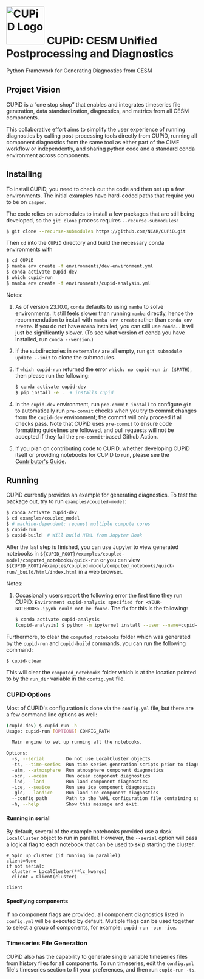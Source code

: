 # <img src="images/logo.png" alt="CUPiD Logo" width=100 /> CUPiD: CESM Unified Postprocessing and Diagnostics

Python Framework for Generating Diagnostics from CESM

## Project Vision

CUPiD is a “one stop shop” that enables and integrates timeseries file generation, data standardization, diagnostics, and metrics from all CESM components.

This collaborative effort aims to simplify the user experience of running diagnostics by calling post-processing tools directly from CUPiD, running all component diagnostics from the same tool as either part of the CIME workflow or independently, and sharing python code and a standard conda environment across components.

## Installing

To install CUPiD, you need to check out the code and then set up a few environments.
The initial examples have hard-coded paths that require you to be on `casper`.

The code relies on submodules to install a few packages that are still being developed,
so the `git clone` process requires `--recurse-submodules`:

``` bash
$ git clone --recurse-submodules https://github.com/NCAR/CUPiD.git
```

Then `cd` into the `CUPiD` directory and build the necessary conda environments with

``` bash
$ cd CUPiD
$ mamba env create -f environments/dev-environment.yml
$ conda activate cupid-dev
$ which cupid-run
$ mamba env create -f environments/cupid-analysis.yml
```

Notes:

1. As of version 23.10.0, `conda` defaults to using `mamba` to solve environments.
It still feels slower than running `mamba` directly, hence the recommendation to install with `mamba env create` rather than `conda env create`.
If you do not have `mamba` installed, you can still use `conda`... it will just be significantly slower.
(To see what version of conda you have installed, run `conda --version`.)
1. If the subdirectories in `externals/` are all empty, run `git submodule update --init` to clone the submodules.
1. If `which cupid-run` returned the error `which: no cupid-run in ($PATH)`, then please run the following:

   ``` bash
   $ conda activate cupid-dev
   $ pip install -e .  # installs cupid
   ```

1. In the `cupid-dev` environment, run `pre-commit install` to configure `git` to automatically run `pre-commit` checks when you try to commit changes from the `cupid-dev` environment; the commit will only proceed if all checks pass. Note that CUPiD uses `pre-commit` to ensure code formatting guidelines are followed, and pull requests will not be accepted if they fail the `pre-commit`-based Github Action.
1. If you plan on contributing code to CUPiD,
whether developing CUPiD itself or providing notebooks for CUPiD to run,
please see the [Contributor's Guide](https://ncar.github.io/CUPiD/ContributorsGuide.html).

## Running

CUPiD currently provides an example for generating diagnostics.
To test the package out, try to run `examples/coupled-model`:

``` bash
$ conda activate cupid-dev
$ cd examples/coupled_model
$ # machine-dependent: request multiple compute cores
$ cupid-run
$ cupid-build  # Will build HTML from Jupyter Book
```

After the last step is finished, you can use Jupyter to view generated notebooks in `${CUPID_ROOT}/examples/coupled-model/computed_notebooks/quick-run`
or you can view `${CUPID_ROOT}/examples/coupled-model/computed_notebooks/quick-run/_build/html/index.html` in a web browser.

Notes:

1. Occasionally users report the following error the first time they run CUPiD: `Environment cupid-analysis specified for <YOUR-NOTEBOOK>.ipynb could not be found`. The fix for this is the following:
   ``` bash
   $ conda activate cupid-analysis
   (cupid-analysis) $ python -m ipykernel install --user --name=cupid-analysis
   ```

Furthermore, to clear the `computed_notebooks` folder which was generated by the `cupid-run` and `cupid-build` commands, you can run the following command:

``` bash
$ cupid-clear
```

This will clear the `computed_notebooks` folder which is at the location pointed to by the `run_dir` variable in the `config.yml` file.

### CUPiD Options

Most of CUPiD's configuration is done via the `config.yml` file, but there are a few command line options as well:

```bash
(cupid-dev) $ cupid-run -h
Usage: cupid-run [OPTIONS] CONFIG_PATH

  Main engine to set up running all the notebooks.

Options:
  -s, --serial        Do not use LocalCluster objects
  -ts, --time-series  Run time series generation scripts prior to diagnostics
  -atm, --atmosphere  Run atmosphere component diagnostics
  -ocn, --ocean       Run ocean component diagnostics
  -lnd, --land        Run land component diagnostics
  -ice, --seaice      Run sea ice component diagnostics
  -glc, --landice     Run land ice component diagnostics
  --config_path       Path to the YAML configuration file containing specifications for notebooks (default config.yml)
  -h, --help          Show this message and exit.
```

#### Running in serial

By default, several of the example notebooks provided use a dask `LocalCluster` object to run in parallel.
However, the `--serial` option will pass a logical flag to each notebook that can be used to skip starting the cluster.

```py3
# Spin up cluster (if running in parallel)
client=None
if not serial:
  cluster = LocalCluster(**lc_kwargs)
  client = Client(cluster)

client
```

#### Specifying components

If no component flags are provided, all component diagnostics listed in `config.yml` will be executed by default. Multiple flags can be used together to select a group of components, for example: `cupid-run -ocn -ice`.


### Timeseries File Generation
CUPiD also has the capability to generate single variable timeseries files from history files for all components. To run timeseries, edit the `config.yml` file's timeseries section to fit your preferences, and then run `cupid-run -ts`.

